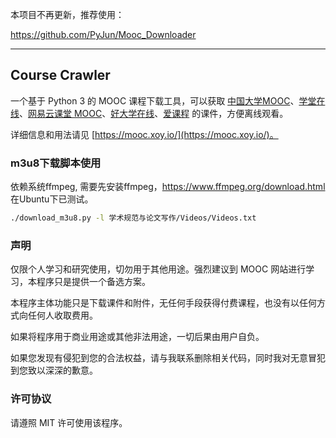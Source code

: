 本项目不再更新，推荐使用：

https://github.com/PyJun/Mooc_Downloader

---

## Course Crawler

一个基于 Python 3 的 MOOC 课程下载工具，可以获取 [中国大学MOOC](https://www.icourse163.org/)、[学堂在线](http://www.xuetangx.com/)、[网易云课堂 MOOC](http://mooc.study.163.com/)、[好大学在线](https://www.cnmooc.org/)、[爱课程](http://www.icourses.cn/) 的课件，方便离线观看。

详细信息和用法请见 [https://mooc.xoy.io/](https://mooc.xoy.io/)。

### m3u8下载脚本使用
依赖系统ffmpeg, 需要先安装ffmpeg，<https://www.ffmpeg.org/download.html> 在Ubuntu下已测试。

```sh
./download_m3u8.py -l 学术规范与论文写作/Videos/Videos.txt
```

### 声明

仅限个人学习和研究使用，切勿用于其他用途。强烈建议到 MOOC 网站进行学习，本程序只是提供一个备选方案。

本程序主体功能只是下载课件和附件，无任何手段获得付费课程，也没有以任何方式向任何人收取费用。

如果将程序用于商业用途或其他非法用途，一切后果由用户自负。

如果您发现有侵犯到您的合法权益，请与我联系删除相关代码，同时我对无意冒犯到您致以深深的歉意。

### 许可协议

请遵照 MIT 许可使用该程序。
